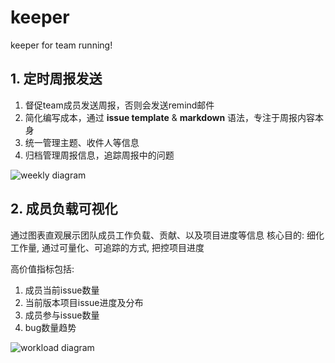 # keeper
keeper for team running!

## 1. 定时周报发送

1. 督促team成员发送周报，否则会发送remind邮件
2. 简化编写成本，通过 **issue template** & **markdown** 语法，专注于周报内容本身
3. 统一管理主题、收件人等信息
4. 归档管理周报信息，追踪周报中的问题

![weekly diagram](http://www.plantuml.com/plantuml/proxy?src=https://raw.githubusercontent.com/wangyuheng/keeper/master/.plantuml/weekly.puml)

## 2. 成员负载可视化

通过图表直观展示团队成员工作负载、贡献、以及项目进度等信息
核心目的: 细化工作量, 通过可量化、可追踪的方式, 把控项目进度

高价值指标包括: 

1. 成员当前issue数量
2. 当前版本项目issue进度及分布
3. 成员参与issue数量
4. bug数量趋势

![workload diagram](http://www.plantuml.com/plantuml/proxy?src=https://raw.githubusercontent.com/wangyuheng/keeper/master/.plantuml/workload.puml)

